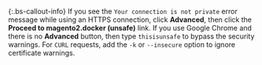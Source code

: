 {:.bs-callout-info}
If you see the `Your connection is not private` error message while using an HTTPS connection, click **Advanced**, then click the **Proceed to magento2.docker (unsafe)** link. If you use Google Chrome and there is no **Advanced** button, then type `thisisunsafe` to bypass the security warnings.
For `CURL` requests, add the `-k` or `--insecure` option to ignore certificate warnings.
